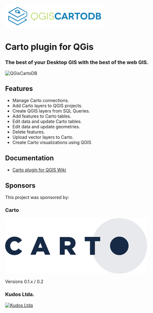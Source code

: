 ![Logo](images/logo.jpg?raw=true "Carto plugin for QGis")
================================================
# Carto plugin for QGis
### The best of your Desktop GIS with the best of the web GIS.

![QGisCartoDB](https://lh3.googleusercontent.com/aVV2C4SigQ6Tu15LCO9kSeHNDZIQe3qr1alt4NMMq6Y=w1161-h659-no "QGis Carto")

## Features

* Manage Carto connections.
* Add Carto layers to QGIS projects.
* Create QGIS layers from SQL Queries.
* Add features to Carto tables.
* Edit data and update Carto tables.
* Edit data and update geometries.
* Delete features.
* Upload vector layers to Carto.
* Create Carto visualizations using QGIS

## Documentation

* [Carto plugin for QGIS Wiki](https://github.com/gkudos/qgis-cartodb/wiki)


## Sponsors

This project was sponsored by:

### Carto

[![Carto](images/logo_carto.png)](https://carto.com/)

Versions 0.1.x / 0.2


### Kudos Ltda.

[![Kudos Ltda](https://lh3.googleusercontent.com/63fyD2eSIM58HPj_rZfyjyVryahxPinVWWdzL7OvLvg=w640-h261-no)](http://gkudos.com/)
